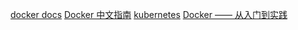 [docker docs](https://docs.docker.com/)
[Docker 中文指南](http://www.widuu.com/docker/index.html)
[kubernetes](https://github.com/kubernetes/kubernetes)
[Docker —— 从入门到实践](https://yeasy.gitbooks.io/docker_practice/content/)
